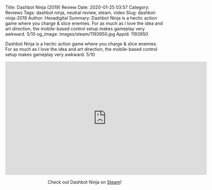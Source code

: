 Title: Dashbot Ninja (2019) Review
Date: 2020-01-25 03:57
Category: Reviews
Tags: dashbot ninja, neutral review, steam, video
Slug: dashbot-ninja-2019
Author: Hexadigital
Summary: Dashbot Ninja is a hectic action game where you charge & slice enemies. For as much as I love the idea and art direction, the mobile-based control setup makes gameplay very awkward. 5/10
og_image: images/steam/1193950.jpg
Appid: 1193950

Dashbot Ninja is a hectic action game where you charge & slice enemies. For as much as I love the idea and art direction, the mobile-based control setup makes gameplay very awkward. 5/10

<center><iframe src="https://www.youtube.com/embed/LgX6W8_-uEw?feature=oembed" allow="accelerometer; autoplay; encrypted-media; gyroscope; picture-in-picture" width="640" height="360" frameborder="0"></iframe>

Check out Dashbot Ninja on [Steam](https://store.steampowered.com/app/1193950/?curator_clanid=34633900)!</center>
